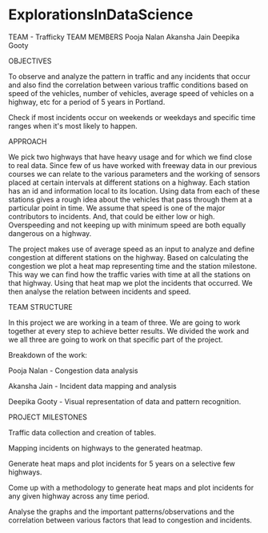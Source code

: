 # ExplorationsInDataScience

TEAM  - Trafficky
TEAM MEMBERS
Pooja Nalan
Akansha Jain
Deepika Gooty



OBJECTIVES

To observe and analyze the pattern in traffic and any incidents that occur and also find the correlation between various traffic conditions based on speed of the vehicles, number of vehicles, average speed of vehicles on a highway, etc for a period of 5 years in Portland.

Check if most incidents occur on weekends or weekdays and specific time ranges when it's most likely to happen.

APPROACH

We pick two highways that have heavy usage and for which we find close to real data. Since few of us have worked with freeway data in our previous courses we can relate to the various parameters and the working of sensors placed at certain intervals at different stations on a highway. Each station has an id and information local to its location. Using data from each of these stations gives a rough idea about the vehicles that pass through them at a particular point in time. We assume that speed is one of the major contributors to incidents. And, that could be either low or high. Overspeeding and not keeping up with minimum speed are both equally dangerous on a highway.

The project makes use of average speed as an input to analyze and define congestion at different stations on the highway. Based on calculating the congestion we plot a heat map representing time and the station milestone. This way we can find how the traffic varies with time at all the stations on that highway. Using that heat map we plot the incidents that occurred. We then analyse the relation between incidents and speed. 


TEAM STRUCTURE

In this project we are working in a team of three. We are going to work together at every step to achieve better results. We divided the work and we all three are going to work on that specific part of the project.

Breakdown of the work:

Pooja Nalan - Congestion data analysis

Akansha Jain - Incident data mapping and analysis

Deepika Gooty - Visual representation of data and pattern recognition.


PROJECT MILESTONES

Traffic data collection and creation of tables.

Mapping incidents on highways to the generated heatmap.

Generate heat maps and plot incidents for 5 years on a selective few highways.

Come up with a methodology to generate heat maps and plot incidents for any given highway across any time period.

Analyse the graphs and the important patterns/observations and the correlation between various factors that lead to congestion and incidents.

 
 
